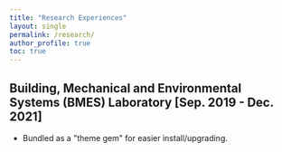 ```yaml
---
title: "Research Experiences"
layout: single
permalink: /research/
author_profile: true
toc: true
---
```


## Building, Mechanical and Environmental Systems (BMES) Laboratory [Sep. 2019 - Dec. 2021]

- Bundled as a "theme gem" for easier install/upgrading.